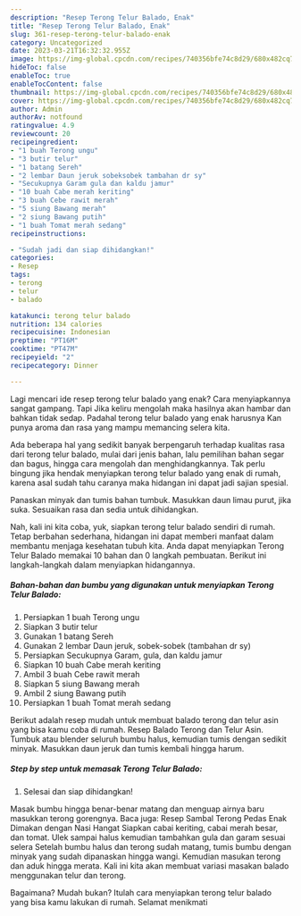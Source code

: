 ```yaml
---
description: "Resep Terong Telur Balado, Enak"
title: "Resep Terong Telur Balado, Enak"
slug: 361-resep-terong-telur-balado-enak
category: Uncategorized
date: 2023-03-21T16:32:32.955Z
image: https://img-global.cpcdn.com/recipes/740356bfe74c8d29/680x482cq70/terong-telur-balado-foto-resep-utama.jpg
hideToc: false
enableToc: true
enableTocContent: false
thumbnail: https://img-global.cpcdn.com/recipes/740356bfe74c8d29/680x482cq70/terong-telur-balado-foto-resep-utama.jpg
cover: https://img-global.cpcdn.com/recipes/740356bfe74c8d29/680x482cq70/terong-telur-balado-foto-resep-utama.jpg
author: Admin
authorAv: notfound
ratingvalue: 4.9
reviewcount: 20
recipeingredient:
- "1 buah Terong ungu"
- "3 butir telur"
- "1 batang Sereh"
- "2 lembar Daun jeruk sobeksobek tambahan dr sy"
- "Secukupnya Garam gula dan kaldu jamur"
- "10 buah Cabe merah keriting"
- "3 buah Cebe rawit merah"
- "5 siung Bawang merah"
- "2 siung Bawang putih"
- "1 buah Tomat merah sedang"
recipeinstructions:

- "Sudah jadi dan siap dihidangkan!"
categories:
- Resep
tags:
- terong
- telur
- balado

katakunci: terong telur balado 
nutrition: 134 calories
recipecuisine: Indonesian
preptime: "PT16M"
cooktime: "PT47M"
recipeyield: "2"
recipecategory: Dinner

---
```



Lagi mencari ide resep terong telur balado yang enak? Cara menyiapkannya sangat gampang. Tapi Jika keliru mengolah maka hasilnya akan hambar dan bahkan tidak sedap. Padahal terong telur balado yang enak harusnya Kan punya aroma dan rasa yang mampu memancing selera kita.


Ada beberapa hal yang sedikit banyak berpengaruh terhadap kualitas rasa dari terong telur balado, mulai dari jenis bahan, lalu pemilihan bahan segar dan bagus, hingga cara mengolah dan menghidangkannya. Tak perlu bingung jika hendak menyiapkan terong telur balado yang enak di rumah, karena asal sudah tahu caranya maka hidangan ini dapat jadi sajian spesial.

Panaskan minyak dan tumis bahan tumbuk. Masukkan daun limau purut, jika suka. Sesuaikan rasa dan sedia untuk dihidangkan.


Nah, kali ini kita coba, yuk, siapkan terong telur balado sendiri di rumah. Tetap berbahan sederhana, hidangan ini dapat memberi manfaat dalam membantu menjaga kesehatan tubuh kita. Anda dapat menyiapkan Terong Telur Balado memakai 10 bahan dan 0 langkah pembuatan. Berikut ini langkah-langkah dalam menyiapkan hidangannya.

<!--inarticleads1-->

##### Bahan-bahan dan bumbu yang digunakan untuk menyiapkan Terong Telur Balado:

1. Persiapkan 1 buah Terong ungu
1. Siapkan 3 butir telur
1. Gunakan 1 batang Sereh
1. Gunakan 2 lembar Daun jeruk, sobek-sobek (tambahan dr sy)
1. Persiapkan Secukupnya Garam, gula, dan kaldu jamur
1. Siapkan 10 buah Cabe merah keriting
1. Ambil 3 buah Cebe rawit merah
1. Siapkan 5 siung Bawang merah
1. Ambil 2 siung Bawang putih
1. Persiapkan 1 buah Tomat merah sedang


Berikut adalah resep mudah untuk membuat balado terong dan telur asin yang bisa kamu coba di rumah. Resep Balado Terong dan Telur Asin. Tumbuk atau blender seluruh bumbu halus, kemudian tumis dengan sedikit minyak. Masukkan daun jeruk dan tumis kembali hingga harum. 

<!--inarticleads2-->

##### Step by step untuk memasak Terong Telur Balado:


1. Selesai dan siap dihidangkan!

Masak bumbu hingga benar-benar matang dan menguap airnya baru masukkan terong gorengnya. Baca juga: Resep Sambal Terong Pedas Enak Dimakan dengan Nasi Hangat Siapkan cabai keriting, cabai merah besar, dan tomat. Ulek sampai halus kemudian tambahkan gula dan garam sesuai selera Setelah bumbu halus dan terong sudah matang, tumis bumbu dengan minyak yang sudah dipanaskan hingga wangi. Kemudian masukan terong dan aduk hingga merata. Kali ini kita akan membuat variasi masakan balado menggunakan telur dan terong. 

Bagaimana? Mudah bukan? Itulah cara menyiapkan terong telur balado yang bisa kamu lakukan di rumah. Selamat menikmati
